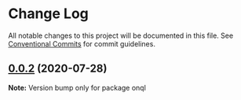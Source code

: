# Change Log

All notable changes to this project will be documented in this file.
See [Conventional Commits](https://conventionalcommits.org) for commit guidelines.

## [0.0.2](https://github.com/rogerpadilla/corozo/compare/v0.0.66...v0.0.2) (2020-07-28)

**Note:** Version bump only for package onql
